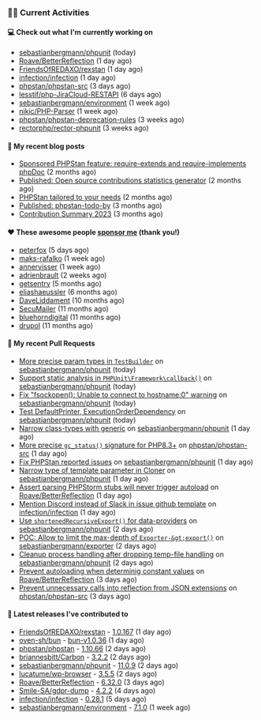 ### 👨‍💻 Current Activities


#### 💻 Check out what I'm currently working on

- [sebastianbergmann/phpunit](https://github.com/sebastianbergmann/phpunit) (today)
- [Roave/BetterReflection](https://github.com/Roave/BetterReflection) (1 day ago)
- [FriendsOfREDAXO/rexstan](https://github.com/FriendsOfREDAXO/rexstan) (1 day ago)
- [infection/infection](https://github.com/infection/infection) (1 day ago)
- [phpstan/phpstan-src](https://github.com/phpstan/phpstan-src) (3 days ago)
- [lesstif/php-JiraCloud-RESTAPI](https://github.com/lesstif/php-JiraCloud-RESTAPI) (6 days ago)
- [sebastianbergmann/environment](https://github.com/sebastianbergmann/environment) (1 week ago)
- [nikic/PHP-Parser](https://github.com/nikic/PHP-Parser) (1 week ago)
- [phpstan/phpstan-deprecation-rules](https://github.com/phpstan/phpstan-deprecation-rules) (3 weeks ago)
- [rectorphp/rector-phpunit](https://github.com/rectorphp/rector-phpunit) (3 weeks ago)


#### 📜 My recent blog posts

- [Sponsored PHPStan feature: require-extends and require-implements phpDoc](https://staabm.github.io/2024/01/15/phpstan-require-extends-implements.html) (2 months ago)
- [Published: Open source contributions statistics generator](https://staabm.github.io/2024/01/10/oss-contribs-published.html) (2 months ago)
- [PHPStan tailored to your needs](https://staabm.github.io/2024/01/01/phpstan-customizing.html) (2 months ago)
- [Published: phpstan-todo-by](https://staabm.github.io/2023/12/17/phpstan-todo-by-published.html) (3 months ago)
- [Contribution Summary 2023](https://staabm.github.io/2023/12/07/contribution-summary-2023.html) (3 months ago)


#### ❤️ These awesome people [sponsor me](https://github.com/sponsors/staabm) (thank you!)

- [peterfox](https://github.com/peterfox) (5 days ago)
- [maks-rafalko](https://github.com/maks-rafalko) (1 week ago)
- [annervisser](https://github.com/annervisser) (1 week ago)
- [adrienbrault](https://github.com/adrienbrault) (2 weeks ago)
- [getsentry](https://github.com/getsentry) (5 months ago)
- [eliashaeussler](https://github.com/eliashaeussler) (6 months ago)
- [DaveLiddament](https://github.com/DaveLiddament) (10 months ago)
- [SecuMailer](https://github.com/SecuMailer) (11 months ago)
- [bluehorndigital](https://github.com/bluehorndigital) (11 months ago)
- [drupol](https://github.com/drupol) (11 months ago)


#### 🔨 My recent Pull Requests

- [More precise param types in `TestBuilder`](https://github.com/sebastianbergmann/phpunit/pull/5782) on [sebastianbergmann/phpunit](https://github.com/sebastianbergmann/phpunit) (today)
- [Support static analysis in `PHPUnit\Framework\callback()`](https://github.com/sebastianbergmann/phpunit/pull/5781) on [sebastianbergmann/phpunit](https://github.com/sebastianbergmann/phpunit) (today)
- [Fix &#34;fsockopen(): Unable to connect to hostname:0&#34; warning](https://github.com/sebastianbergmann/phpunit/pull/5780) on [sebastianbergmann/phpunit](https://github.com/sebastianbergmann/phpunit) (today)
- [Test DefaultPrinter, ExecutionOrderDependency](https://github.com/sebastianbergmann/phpunit/pull/5779) on [sebastianbergmann/phpunit](https://github.com/sebastianbergmann/phpunit) (today)
- [Narrow class-types with generic](https://github.com/sebastianbergmann/phpunit/pull/5778) on [sebastianbergmann/phpunit](https://github.com/sebastianbergmann/phpunit) (1 day ago)
- [More precise `gc_status()` signature for PHP8.3&#43;](https://github.com/phpstan/phpstan-src/pull/2996) on [phpstan/phpstan-src](https://github.com/phpstan/phpstan-src) (1 day ago)
- [Fix PHPStan reported issues](https://github.com/sebastianbergmann/phpunit/pull/5777) on [sebastianbergmann/phpunit](https://github.com/sebastianbergmann/phpunit) (1 day ago)
- [Narrow type of template parameter in Cloner](https://github.com/sebastianbergmann/phpunit/pull/5776) on [sebastianbergmann/phpunit](https://github.com/sebastianbergmann/phpunit) (1 day ago)
- [Assert parsing PHPStorm stubs will never trigger autoload](https://github.com/Roave/BetterReflection/pull/1418) on [Roave/BetterReflection](https://github.com/Roave/BetterReflection) (1 day ago)
- [Mention Discord instead of Slack in issue github template](https://github.com/infection/infection/pull/1951) on [infection/infection](https://github.com/infection/infection) (1 day ago)
- [Use `shortenedRecursiveExport()` for data-providers](https://github.com/sebastianbergmann/phpunit/pull/5774) on [sebastianbergmann/phpunit](https://github.com/sebastianbergmann/phpunit) (2 days ago)
- [POC: Allow to limit the max-depth of `Exporter-&gt;export()`](https://github.com/sebastianbergmann/exporter/pull/55) on [sebastianbergmann/exporter](https://github.com/sebastianbergmann/exporter) (2 days ago)
- [Cleanup process handling after dropping temp-file handling](https://github.com/sebastianbergmann/phpunit/pull/5772) on [sebastianbergmann/phpunit](https://github.com/sebastianbergmann/phpunit) (2 days ago)
- [Prevent autoloading when determinig constant values](https://github.com/Roave/BetterReflection/pull/1416) on [Roave/BetterReflection](https://github.com/Roave/BetterReflection) (3 days ago)
- [Prevent unnecessary calls into reflection from JSON extensions](https://github.com/phpstan/phpstan-src/pull/2994) on [phpstan/phpstan-src](https://github.com/phpstan/phpstan-src) (3 days ago)


#### 🔭 Latest releases I've contributed to

- [FriendsOfREDAXO/rexstan](https://github.com/FriendsOfREDAXO/rexstan) - [1.0.167](https://github.com/FriendsOfREDAXO/rexstan/releases/tag/1.0.167) (1 day ago)
- [oven-sh/bun](https://github.com/oven-sh/bun) - [bun-v1.0.36](https://github.com/oven-sh/bun/releases/tag/bun-v1.0.36) (1 day ago)
- [phpstan/phpstan](https://github.com/phpstan/phpstan) - [1.10.66](https://github.com/phpstan/phpstan/releases/tag/1.10.66) (2 days ago)
- [briannesbitt/Carbon](https://github.com/briannesbitt/Carbon) - [3.2.2](https://github.com/briannesbitt/Carbon/releases/tag/3.2.2) (2 days ago)
- [sebastianbergmann/phpunit](https://github.com/sebastianbergmann/phpunit) - [11.0.9](https://github.com/sebastianbergmann/phpunit/releases/tag/11.0.9) (2 days ago)
- [lucatume/wp-browser](https://github.com/lucatume/wp-browser) - [3.5.5](https://github.com/lucatume/wp-browser/releases/tag/3.5.5) (2 days ago)
- [Roave/BetterReflection](https://github.com/Roave/BetterReflection) - [6.32.0](https://github.com/Roave/BetterReflection/releases/tag/6.32.0) (3 days ago)
- [Smile-SA/gdpr-dump](https://github.com/Smile-SA/gdpr-dump) - [4.2.2](https://github.com/Smile-SA/gdpr-dump/releases/tag/4.2.2) (4 days ago)
- [infection/infection](https://github.com/infection/infection) - [0.28.1](https://github.com/infection/infection/releases/tag/0.28.1) (5 days ago)
- [sebastianbergmann/environment](https://github.com/sebastianbergmann/environment) - [7.1.0](https://github.com/sebastianbergmann/environment/releases/tag/7.1.0) (1 week ago)
